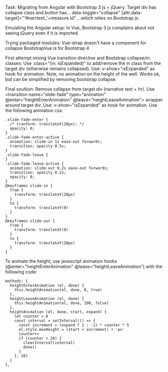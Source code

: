 
Task:
  Migrating from Angular with Bootstrap 3 js + jQuery.
  Target div has collapse class and button has...
    data-toggle="collapse" [attr.data-target]="'#narrtext_'+measure.id"
    ...which relies on Bootstrap js.

Emulating the Angular setup:
  In Vue, Bootstrap 3 js complains about not seeing jQuery even if it is imported.

Trying packaged modules:
  Vue-strap doesn't have a component for collapse
  BootstrapVue is for Bootstrap 4

First attempt mixing Vue transition directive and Bootstrap collapse/in classes:
  Use :class="{in: isExpanded}" to add/remove the in class from the target div (otherwise remains collapsed).
  Use: v-show="isExpanded" as hook for animation.
  Note, no animation on the height of the well.
  Works ok, but can be simplified by removing bootstrap collapse.

Final soultion:
  Remove collapse from target div (narrative text + hr).
  Use <transition name="slide-fade" type="animation" @enter="heightEnterAnimation" @leave="heightLeaveAnimation"> wrapper around target div.
  Use: v-show="isExpanded" as hook for animation.
  Use the following animation css:

    .slide-fade-enter {
      /* tranform: translateY(20px); */ 
      opacity: 0;
    }
    .slide-fade-enter-active {
      animation: slide-in 1s ease-out forwards;
      transition: opacity 0.5s;
    }
    .slide-fade-leave {
    }
    .slide-fade-leave-active {
      animation: slide-out 0.2s ease-out forwards;
      transition: opacity 0.2s;
      opacity: 0;
    }
    @keyframes slide-in {
      from {
        transform: translateY(20px)
      }
      to {
        transform: translateY(0)
      }
    }
    @keyframes slide-out {
      from {
        transform: translateY(0)
      }
      to {
        transform: translateY(20px)
      }
    }
  
  To animate the height, use javascript animation hooks (@enter="heightEnterAnimation" @leave="heightLeaveAnimation") with the following code:

    methods: {
      heightEnterAnimation (el, done) {
        this.heightAnimation(el, done, 0, true)
      },
      heightLeaveAnimation (el, done) {
        this.heightAnimation(el, done, 100, false)
      },
      heightAnimation (el, done, start, expand) {
        let counter = 0
        const interval = setInterval(() => {
          const increment = (expand ? 1 : -1) * counter * 5
          el.style.maxHeight = (start + increment) + 'px'
          counter++
          if (counter > 20) {
            clearInterval(interval)
            done()
          }
        }, 20)
      }
    },
  